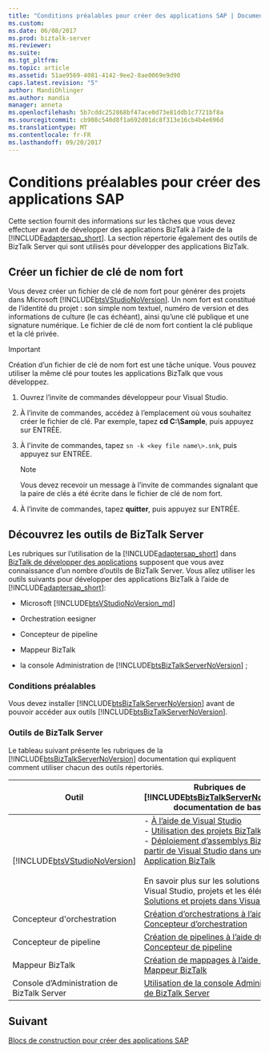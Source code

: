 ```yaml
---
title: "Conditions préalables pour créer des applications SAP | Documents Microsoft"
ms.custom: 
ms.date: 06/08/2017
ms.prod: biztalk-server
ms.reviewer: 
ms.suite: 
ms.tgt_pltfrm: 
ms.topic: article
ms.assetid: 51ae9569-4081-4142-9ee2-8ae0069e9d90
caps.latest.revision: "5"
author: MandiOhlinger
ms.author: mandia
manager: anneta
ms.openlocfilehash: 5b7cddc252868bf47ace0d73e81ddb1c7721bf8a
ms.sourcegitcommit: cb908c540d8f1a692d01dc8f313e16cb4b4e696d
ms.translationtype: MT
ms.contentlocale: fr-FR
ms.lasthandoff: 09/20/2017
---
```

# <a name="prerequisites-to-create-sap-applications"></a>Conditions préalables pour créer des applications SAP
Cette section fournit des informations sur les tâches que vous devez effectuer avant de développer des applications BizTalk à l’aide de la [!INCLUDE[adaptersap_short](../../includes/adaptersap-short-md.md)]. La section répertorie également des outils de BizTalk Server qui sont utilisés pour développer des applications BizTalk.  
  
## <a name="create-a-strong-name-key-file"></a>Créer un fichier de clé de nom fort

Vous devez créer un fichier de clé de nom fort pour générer des projets dans Microsoft [!INCLUDE[btsVStudioNoVersion](../../includes/btsvstudionoversion-md.md)]. Un nom fort est constitué de l’identité du projet : son simple nom textuel, numéro de version et des informations de culture (le cas échéant), ainsi qu’une clé publique et une signature numérique. Le fichier de clé de nom fort contient la clé publique et la clé privée.  
  
> [!IMPORTANT]
>  Création d’un fichier de clé de nom fort est une tâche unique. Vous pouvez utiliser la même clé pour toutes les applications BizTalk que vous développez.  
  
1.  Ouvrez l’invite de commandes développeur pour Visual Studio.  
  
2.  À l’invite de commandes, accédez à l’emplacement où vous souhaitez créer le fichier de clé. Par exemple, tapez **cd C:\Sample**, puis appuyez sur ENTRÉE.  
  
3.  À l'invite de commandes, tapez `sn -k <key file name\>.snk`, puis appuyez sur ENTRÉE.  
  
    > [!NOTE]
    >  Vous devez recevoir un message à l’invite de commandes signalant que la paire de clés a été écrite dans le fichier de clé de nom fort.  
  
4.  À l’invite de commandes, tapez **quitter**, puis appuyez sur ENTRÉE.  

## <a name="learn-the-biztalk-server-tools"></a>Découvrez les outils de BizTalk Server

Les rubriques sur l’utilisation de la [!INCLUDE[adaptersap_short](../../includes/adaptersap-short-md.md)] dans [BizTalk de développer des applications](../../adapters-and-accelerators/adapter-sap/develop-biztalk-applications-using-the-sap-adapter.md) supposent que vous avez connaissance d’un nombre d’outils de BizTalk Server. Vous allez utiliser les outils suivants pour développer des applications BizTalk à l’aide de [!INCLUDE[adaptersap_short](../../includes/adaptersap-short-md.md)]:  
  
-   Microsoft [!INCLUDE[btsVStudioNoVersion_md](../../includes/btsvstudionoversion-md.md)] 
  
-   Orchestration eesigner  
  
-   Concepteur de pipeline  
  
-   Mappeur BizTalk  
  
-   la console Administration de [!INCLUDE[btsBizTalkServerNoVersion](../../includes/btsbiztalkservernoversion-md.md)] ;  

  
### <a name="prerequisites"></a>Conditions préalables  
 Vous devez installer [!INCLUDE[btsBizTalkServerNoVersion](../../includes/btsbiztalkservernoversion-md.md)] avant de pouvoir accéder aux outils [!INCLUDE[btsBizTalkServerNoVersion](../../includes/btsbiztalkservernoversion-md.md)].  
  
### <a name="biztalk-server-tools"></a>Outils de BizTalk Server  
 Le tableau suivant présente les rubriques de la [!INCLUDE[btsBizTalkServerNoVersion](../../includes/btsbiztalkservernoversion-md.md)] documentation qui expliquent comment utiliser chacun des outils répertoriés.  

|Outil|Rubriques de [!INCLUDE[btsBizTalkServerNoVersion](../../includes/btsbiztalkservernoversion-md.md)] documentation de base|  
|---|---|  
|[!INCLUDE[btsVStudioNoVersion](../../includes/btsvstudionoversion-md.md)]|-   [À l’aide de Visual Studio](../../core/using-visual-studio.md) <br />-   [Utilisation des projets BizTalk](../../core/working-with-biztalk-projects.md)<br />-   [Déploiement d’assemblys BizTalk à partir de Visual Studio dans une Application BizTalk](../../core/deploying-biztalk-assemblies-from-visual-studio-into-a-biztalk-application.md)<br /><br /> En savoir plus sur les solutions de Visual Studio, projets et les éléments à [Solutions et projets dans Visual Studio](https://msdn.microsoft.com/library/b142f8e7.aspx).|  
|Concepteur d'orchestration|[Création d’orchestrations à l’aide du Concepteur d’orchestration](../../core/creating-orchestrations-using-orchestration-designer.md)|  
|Concepteur de pipeline| [Création de pipelines à l’aide du Concepteur de pipeline](../../core/creating-pipelines-using-pipeline-designer.md)|  
|Mappeur BizTalk| [Création de mappages à l’aide du Mappeur BizTalk](../../core/creating-maps-using-biztalk-mapper.md)|  
|Console d’Administration de BizTalk Server|[Utilisation de la console Administration de BizTalk Server](../../core/using-the-biztalk-server-administration-console.md)|  

## <a name="next"></a>Suivant
[Blocs de construction pour créer des applications SAP](../../adapters-and-accelerators/adapter-sap/building-blocks-to-create-sap-applications.md)